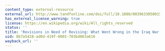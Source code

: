 ```yaml
---
content_type: external-resource
external_url: http://www.tandfonline.com/doi/full/10.1080/00396330500156537#.Uwuebc5GRhU
has_external_license_warning: true
license: https://en.wikipedia.org/wiki/All_rights_reserved
status: ''
title: 'Revisions in Need of Revising: What Went Wrong in the Iraq War'
uid: 8b7a5428-ad0d-419f-8065-703bd063a616
wayback_url: ''
---
```

